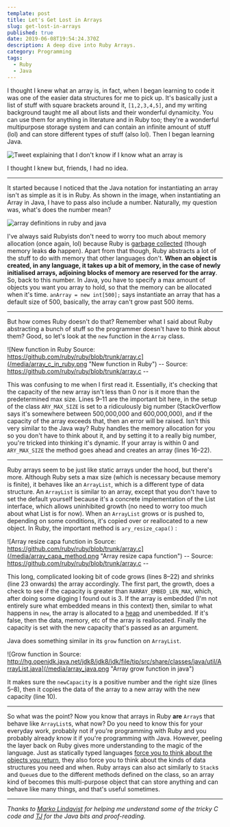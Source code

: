 ```yaml
---
template: post
title: Let's Get Lost in Arrays
slug: get-lost-in-arrays
published: true
date: 2019-06-08T19:54:24.370Z
description: A deep dive into Ruby Arrays.
category: Programming
tags:
  - Ruby
  - Java
---
```

I thought I knew what an array is, in fact, when I began learning to code it was one of the easier data structures for me to pick up. It's basically just a list of stuff with square brackets around it, `[1,2,3,4,5]`, and my writing background taught me all about lists and their wonderful dynamicity. You can use them for anything in literature and in Ruby too; they're a wonderful multipurpose storage system and can contain an infinite amount of stuff (lol) and can store different types of stuff (also lol). Then I began learning Java.

![Tweet explaining that I don't know if I know what an array is](/media/arrays_tweet.png "Array tweet")

I thought I knew but, friends, I had no idea.

- - -

It started because I noticed that the Java notation for instantiating an array isn't as simple as it is in Ruby. As shown in the image, when instantiating an Array in Java, I have to pass also include a number. Naturally, my question was, what's does the number mean?

![array definitions in ruby and java](/media/carbon-1-.png "array definitions in ruby and java")

I've always said Rubyists don't need to worry too much about memory allocation (once again, lol) because Ruby is [garbage collected](https://medium.com/r/?url=https%3A%2F%2Fruby-hacking-guide.github.io%2Fgc.html) (though memory leaks **do** happen). Apart from that though, Ruby abstracts a lot of the stuff to do with memory that other languages don't. **When an object is created, in any language, it takes up a bit of memory, in the case of newly initialised arrays, adjoining blocks of memory are reserved for the array**. So, back to this number. In Java, you have to specify a max amount of objects you want you array to hold, so that the memory can be allocated when it's time. `anArray = new int[500];` says instantiate an array that has a default size of 500, basically, the array can't grow past 500 items.

- - -

But how comes Ruby doesn't do that? Remember what I said about Ruby abstracting a bunch of stuff so the programmer doesn't have to think about them? Good, so let's look at the `new` function in the `Array` class.

![New function in Ruby Source: https://github.com/ruby/ruby/blob/trunk/array.c](/media/array_c_in_ruby.png "New function in Ruby")
         -- Source: https://github.com/ruby/ruby/blob/trunk/array.c --

This was confusing to me when I first read it. Essentially, it's checking that the capacity of the new array isn't less than 0 nor is it more than the predetermined max size. Lines 9–11 are the important bit here, in the setup of the class `ARY_MAX_SIZE` is set to a ridiculously big number (StackOverflow says it's somewhere between 500,000,000 and 600,000,000), and if the capacity of the array exceeds that, then an error will be raised. Isn't this very similar to the Java way? Ruby handles the memory allocation for you so you don't have to think about it, and by setting it to a really big number, you're tricked into thinking it's dynamic. If your array is within 0 and `ARY_MAX_SIZE` the method goes ahead and creates an array (lines 16–22).

- - -

Ruby arrays seem to be just like static arrays under the hood, but there's more. Although Ruby sets a max size (which is necessary because memory is finite), it behaves like an `ArrayList`, which is a different type of data structure. An `ArrayList` is similar to an array, except that you don't have to set the default yourself because it's a concrete implementation of the List interface, which allows uninhibited growth (no need to worry too much about what List is for now). When an `ArrayList` grows or is pushed to, depending on some conditions, it's copied over or reallocated to a new object. In Ruby, the important method is `ary_resize_capa()` :

![Array resize capa function in Source: https://github.com/ruby/ruby/blob/trunk/array.c](/media/array_capa_method.png "Array resize capa function")
         -- Source: https://github.com/ruby/ruby/blob/trunk/array.c --

This long, complicated looking bit of code grows (lines 8–22) and shrinks (line 23 onwards) the array accordingly. The first part, the growth, does a check to see if the capacity is greater than `RARRAY_EMBED_LEN_MAX`, which, after doing some digging I found out is 3. If the array is embedded (I'm not entirely sure what embedded means in this context) then, similar to what happens in `new`, the array is allocated to a [heap](https://medium.com/r/?url=https%3A%2F%2Fwww.geeksforgeeks.org%2Fbinary-heap%2F) and unembedded. If it's false, then the data, memory, etc of the array is reallocated. Finally the capacity is set with the new capacity that's passed as an argument.

Java does something similar in its `grow` function on `ArrayList`.

![Grow function in Source: http://hg.openjdk.java.net/jdk8/jdk8/jdk/file/tip/src/share/classes/java/util/ArrayList.java](/media/array_java.png "Array grow function in java")

It makes sure the `newCapacity` is a positive number and the right size (lines 5–8), then it copies the data of the array to a new array with the new capacity (line 10).

- - -

So what was the point? Now you know that arrays in Ruby **are** `Array`s that behave like `ArrayList`s, what now? Do you need to know this for your everyday work, probably not if you're programming with Ruby and you probably already know it if you're programming with Java. However, peeling the layer back on Ruby gives more understanding to the magic of the language. Just as statically typed languages [force you to think about the objects you return](https://lostinthesource.com/lets-get-lost-in-types), they also force you to think about the kinds of data structures you need and when. Ruby arrays can also act similarly to `Stack`s and `Queue`s due to the different methods defined on the class, so an array kind of becomes this multi-purpose object that can store anything and can behave like many things, and that's useful sometimes.

- - -

_Thanks to [Marko Lindqvist](https://twitter.com/cazfi74) for helping me understand some of the tricky C code and [TJ](https://twitter.com/tunji\_d) for the Java bits and proof-reading._